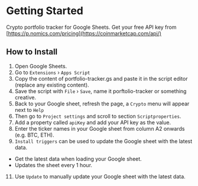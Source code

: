 # Getting Started
Crypto portfolio tracker for Google Sheets.
Get your free API key from [https://p.nomics.com/pricing](https://coinmarketcap.com/api/)

## How to Install
1. Open Google Sheets.
2. Go to `Extensions` › `Apps Script`
3. Copy the content of portfolio-tracker.gs and paste it in the script editor (replace any existing content).
4. Save the script with `File` › `Save`, name it porftolio-tracker or something creative.
6. Back to your Google sheet, refresh the page, a `Crypto` menu will appear next to `Help`
7. Then go to `Project settings` and scroll to section `Scriptproperties`.
8. Add a property called `apiKey` and add your API key as the value.
9. Enter the ticker names in your Google sheet from column A2 onwards (e.g. BTC, ETH).
10. `Install triggers` can be used to update the Google sheet with the latest data.
   - Get the latest data when loading your Google sheet.
   - Updates the sheet every 1 hour.
11. Use `Update` to manually update your Google sheet with the latest data.
